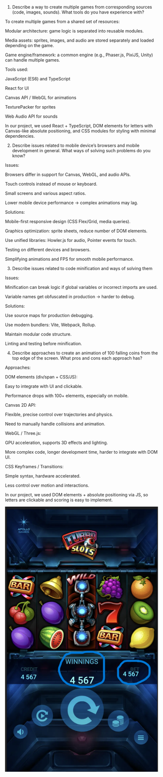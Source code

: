 1. Describe a way to create multiple games from corresponding sources (code, images, sounds). What tools do you have experience with?

To create multiple games from a shared set of resources:

Modular architecture: game logic is separated into reusable modules.

Media assets: sprites, images, and audio are stored separately and loaded depending on the game.

Game engine/framework: a common engine (e.g., Phaser.js, PixiJS, Unity) can handle multiple games.

Tools used:

JavaScript (ES6) and TypeScript

React for UI

Canvas API / WebGL for animations

TexturePacker for sprites

Web Audio API for sounds

In our project, we used React + TypeScript, DOM elements for letters with Canvas-like absolute positioning, and CSS modules for styling with minimal dependencies.

2. Describe issues related to mobile device’s browsers and mobile development in general. What ways of solving such problems do you know?

Issues:

Browsers differ in support for Canvas, WebGL, and audio APIs.

Touch controls instead of mouse or keyboard.

Small screens and various aspect ratios.

Lower mobile device performance → complex animations may lag.

Solutions:

Mobile-first responsive design (CSS Flex/Grid, media queries).

Graphics optimization: sprite sheets, reduce number of DOM elements.

Use unified libraries: Howler.js for audio, Pointer events for touch.

Testing on different devices and browsers.

Simplifying animations and FPS for smooth mobile performance.

3. Describe issues related to code minification and ways of solving them

Issues:

Minification can break logic if global variables or incorrect imports are used.

Variable names get obfuscated in production → harder to debug.

Solutions:

Use source maps for production debugging.

Use modern bundlers: Vite, Webpack, Rollup.

Maintain modular code structure.

Linting and testing before minification.

4. Describe approaches to create an animation of 100 falling coins from the top edge of the screen. What pros and cons each approach has?

Approaches:

DOM elements (div/span + CSS/JS):

Easy to integrate with UI and clickable.

Performance drops with 100+ elements, especially on mobile.

Canvas 2D API:

Flexible, precise control over trajectories and physics.

Need to manually handle collisions and animation.

WebGL / Three.js:

GPU acceleration, supports 3D effects and lighting.

More complex code, longer development time, harder to integrate with DOM UI.

CSS Keyframes / Transitions:

Simple syntax, hardware accelerated.

Less control over motion and interactions.

In our project, we used DOM elements + absolute positioning via JS, so letters are clickable and scoring is easy to implement.

![Gameplay Screenshot](./src/assets/images/22.png)

